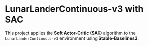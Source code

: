 # LunarLanderContinuous-v3 with SAC

This project applies the **Soft Actor-Critic (SAC)** algorithm to the `LunarLanderContinuous-v3` environment using **Stable-Baselines3**.
